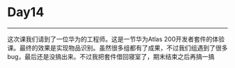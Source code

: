 # Day14
---
这次课我们请到了一位华为的工程师。这是一节华为Atlas 200开发者套件的体验课。最终的效果是实现物品识别。虽然很多组都有了成果，不过我们组遇到了很多bug，最后还是没搞出来。不过我把套件借回寝室了，期末结束之后再搞一搞
